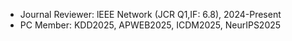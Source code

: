 - Journal Reviewer: lEEE Network (JCR Q1,IF: 6.8), 2024-Present
- PC Member: KDD2025, APWEB2025, ICDM2025, NeurIPS2025
